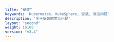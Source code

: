 ```yaml
---
title: "安装"
keywords: 'Kubernetes, KubeSphere, 安装, 常见问题'
description: '关于安装的常见问题'
layout: "second"
weight: 16100
version: "v3.4"
---
```

